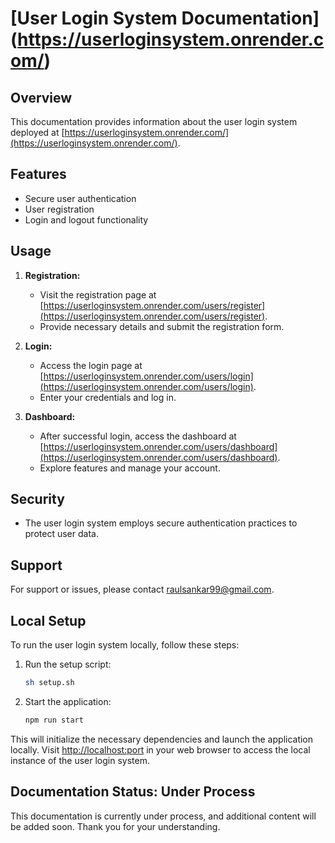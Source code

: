 # [User Login System Documentation] (https://userloginsystem.onrender.com/)

## Overview
This documentation provides information about the user login system deployed at [https://userloginsystem.onrender.com/](https://userloginsystem.onrender.com/).

## Features
- Secure user authentication
- User registration
- Login and logout functionality

## Usage
1. **Registration:**
   - Visit the registration page at [https://userloginsystem.onrender.com/users/register](https://userloginsystem.onrender.com/users/register).
   - Provide necessary details and submit the registration form.

2. **Login:**
   - Access the login page at [https://userloginsystem.onrender.com/users/login](https://userloginsystem.onrender.com/users/login).
   - Enter your credentials and log in.

3. **Dashboard:**
   - After successful login, access the dashboard at [https://userloginsystem.onrender.com/users/dashboard](https://userloginsystem.onrender.com/users/dashboard).
   - Explore features and manage your account.

## Security
- The user login system employs secure authentication practices to protect user data.

## Support
For support or issues, please contact [raulsankar99@gmail.com](mailto:raulsankar99@gmail.com).

## Local Setup
To run the user login system locally, follow these steps:

1. Run the setup script:
    ```bash
    sh setup.sh
    ```

2. Start the application:
    ```bash
    npm run start
    ```

This will initialize the necessary dependencies and launch the application locally. Visit [http://localhost:port](http://localhost:port) in your web browser to access the local instance of the user login system.

## Documentation Status: Under Process
This documentation is currently under process, and additional content will be added soon. Thank you for your understanding.

